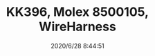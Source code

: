 ﻿---
layout: post 
title: KK396, Molex 8500105, WireHarness
tags: 
categories: wire-harness
overview: KK396, MX8500105, WireHarness
series: KK396
part_number: 08500105
thumb_img: static/202006/380-thumb-20200628164523.jpg
small_img: static/202006/380-20200628164523.jpg
date: 2020/6/28 8:44:51
---



